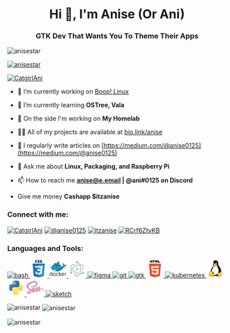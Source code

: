 <h1 align="center">Hi 👋, I'm Anise (Or Ani)</h1>
<h3 align="center">GTK Dev That Wants You To Theme Their Apps</h3>

<p align="left"> <img src="https://komarev.com/ghpvc/?username=anisestar&label=Profile%20views&color=0e75b6&style=flat" alt="anisestar" /> </p>

<p align="left"> <a href="https://github.com/ryo-ma/github-profile-trophy"><img src="https://github-profile-trophy.vercel.app/?username=anisestar" alt="anisestar" /></a> </p>

<p align="left"> <a href="https://twitter.com/CatgirlAni" target="blank"><img src="https://img.shields.io/twitter/follow/CatgirlAni?logo=twitter&style=for-the-badge" alt="CatgirlAni" /></a> </p>

- 🔭 I’m currently working on [Boop! Linux](https://booplabs.github.io/)

- 🌱 I’m currently learning **OSTree, Vala**

- 👯 On the side I'm working on **My Homelab**

- 👨‍💻 All of my projects are available at [bio.link/anise](bio.link/anise)

- 📝 I regularly write articles on [https://medium.com/@anise0125](https://medium.com/@anise0125)

- 💬 Ask me about **Linux, Packaging, and Raspberry Pi**

- 📫 How to reach me **anise@e.email | @ani#0125 on Discord**

- Give me money **Cashapp $itzanise**

<h3 align="left">Connect with me:</h3>
<p align="left">
<a href="https://twitter.com/CatgirlAni" target="blank"><img align="center" src="https://raw.githubusercontent.com/rahuldkjain/github-profile-readme-generator/master/src/images/icons/Social/twitter.svg" alt="CatgirlAni" height="30" width="40" /></a>
<a href="https://medium.com/@anise0125" target="blank"><img align="center" src="https://raw.githubusercontent.com/rahuldkjain/github-profile-readme-generator/master/src/images/icons/Social/medium.svg" alt="@anise0125" height="30" width="40" /></a>
<a href="https://www.youtube.com/c/itzanise" target="blank"><img align="center" src="https://raw.githubusercontent.com/rahuldkjain/github-profile-readme-generator/master/src/images/icons/Social/youtube.svg" alt="itzanise" height="30" width="40" /></a>
<a href="https://discord.gg/RCrf6ZtvKB" target="blank"><img align="center" src="https://raw.githubusercontent.com/rahuldkjain/github-profile-readme-generator/master/src/images/icons/Social/discord.svg" alt="RCrf6ZtvKB" height="30" width="40" /></a>
</p>

<h3 align="left">Languages and Tools:</h3>
<p align="left"> <a href="https://www.gnu.org/software/bash/" target="_blank"> <img src="https://www.vectorlogo.zone/logos/gnu_bash/gnu_bash-icon.svg" alt="bash" width="40" height="40"/> </a> <a href="https://www.w3schools.com/css/" target="_blank"> <img src="https://raw.githubusercontent.com/devicons/devicon/master/icons/css3/css3-original-wordmark.svg" alt="css3" width="40" height="40"/> </a> <a href="https://www.docker.com/" target="_blank"> <img src="https://raw.githubusercontent.com/devicons/devicon/master/icons/docker/docker-original-wordmark.svg" alt="docker" width="40" height="40"/> </a> <a href="https://www.electronjs.org" target="_blank"> <img src="https://raw.githubusercontent.com/devicons/devicon/master/icons/electron/electron-original.svg" alt="electron" width="40" height="40"/> </a> <a href="https://www.figma.com/" target="_blank"> <img src="https://www.vectorlogo.zone/logos/figma/figma-icon.svg" alt="figma" width="40" height="40"/> </a> <a href="https://git-scm.com/" target="_blank"> <img src="https://www.vectorlogo.zone/logos/git-scm/git-scm-icon.svg" alt="git" width="40" height="40"/> </a> <a href="https://www.gtk.org/" target="_blank"> <img src="https://upload.wikimedia.org/wikipedia/commons/7/71/GTK_logo.svg" alt="gtk" width="40" height="40"/> </a> <a href="https://www.w3.org/html/" target="_blank"> <img src="https://raw.githubusercontent.com/devicons/devicon/master/icons/html5/html5-original-wordmark.svg" alt="html5" width="40" height="40"/> </a> <a href="https://kubernetes.io" target="_blank"> <img src="https://www.vectorlogo.zone/logos/kubernetes/kubernetes-icon.svg" alt="kubernetes" width="40" height="40"/> </a> <a href="https://www.linux.org/" target="_blank"> <img src="https://raw.githubusercontent.com/devicons/devicon/master/icons/linux/linux-original.svg" alt="linux" width="40" height="40"/> </a> <a href="https://www.python.org" target="_blank"> <img src="https://raw.githubusercontent.com/devicons/devicon/master/icons/python/python-original.svg" alt="python" width="40" height="40"/> </a> <a href="https://sass-lang.com" target="_blank"> <img src="https://raw.githubusercontent.com/devicons/devicon/master/icons/sass/sass-original.svg" alt="sass" width="40" height="40"/> </a> <a href="https://www.sketch.com/" target="_blank"> <img src="https://www.vectorlogo.zone/logos/sketchapp/sketchapp-icon.svg" alt="sketch" width="40" height="40"/> </a> </p>

<p><img align="left" src="https://github-readme-stats.vercel.app/api/top-langs?username=anisestar&show_icons=true&locale=en&layout=compact" alt="anisestar" /></p>

<p>&nbsp;<img align="center" src="https://github-readme-stats.vercel.app/api?username=anisestar&show_icons=true&locale=en" alt="anisestar" /></p>

<p><img align="center" src="https://github-readme-streak-stats.herokuapp.com/?user=anisestar&" alt="anisestar" /></p>

